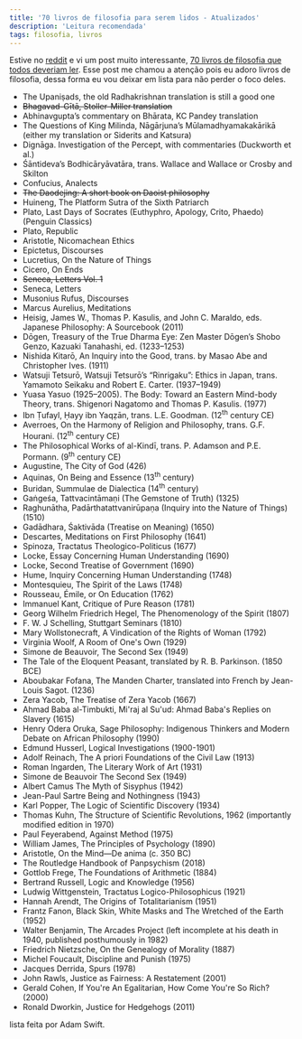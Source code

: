 ```yaml
---
title: '70 livros de filosofia para serem lidos - Atualizados'
description: 'Leitura recomendada'
tags: filosofia, livros
---
```


Estive no [reddit](https://www.reddit.com) e vi um post muito
interessante, [70 livros de filosofia que todos deveriam ler](https://iainews.iai.tv/articles/70-philosophy-books-everyone-should-read-auid-1168).
Esse post me chamou a atenção pois eu adoro livros de filosofia,
dessa forma eu vou deixar em lista para não perder o foco deles.

- The Upaniṣads, the old Radhakrishnan translation is still a good one
- ~~Bhagavad-Gītā, Stoller-Miller translation~~
- Abhinavgupta’s commentary on Bhārata, KC Pandey translation
- The Questions of King Milinda, Nāgārjuna’s Mūlamadhyamakakārikā (either my translation or Siderits and Katsura)
- Dignāga. Investigation of the Percept, with commentaries (Duckworth et al.)
- Śāntideva’s Bodhicāryāvatāra, trans. Wallace and Wallace or Crosby and Skilton
- Confucius, Analects
- ~~The Daodejing: A short book on Daoist philosophy~~
- Huineng, The Platform Sutra of the Sixth Patriarch
- Plato, Last Days of Socrates (Euthyphro, Apology, Crito, Phaedo) (Penguin Classics)
- Plato, Republic
- Aristotle, Nicomachean Ethics
- Epictetus, Discourses
- Lucretius, On the Nature of Things
- Cicero, On Ends
- ~~Seneca, Letters Vol. 1~~
- Seneca, Letters
- Musonius Rufus, Discourses
- Marcus Aurelius, Meditations
- Heisig, James W., Thomas P. Kasulis, and John C. Maraldo, eds. Japanese Philosophy: A Sourcebook (2011)
- Dōgen, Treasury of the True Dharma Eye: Zen Master Dōgen’s Shobo Genzo, Kazuaki Tanahashi, ed. (1233–1253)
- Nishida Kitarō, An Inquiry into the Good, trans. by Masao Abe and Christopher Ives.  (1911)
- Watsuji Tetsurō, Watsuji Tetsurō’s “Rinrigaku”: Ethics in Japan, trans. Yamamoto Seikaku and Robert E. Carter. (1937–1949)
- Yuasa Yasuo (1925–2005). The Body: Toward an Eastern Mind-body Theory, trans. Shigenori Nagatomo and Thomas P. Kasulis. (1977)
- Ibn Ṭufayl, Ḥayy ibn Yaqẓān, trans. L.E. Goodman. (12<sup>th</sup> century CE)
- Averroes, On the Harmony of Religion and Philosophy, trans. G.F. Hourani. (12<sup>th</sup> century CE)
- The Philosophical Works of al-Kindī, trans. P. Adamson and P.E. Pormann. (9<sup>th</sup> century CE)
- Augustine, The City of God (426)
- Aquinas, On Being and Essence (13<sup>th</sup> century)
- Buridan, Summulae de Dialectica (14<sup>th</sup> century)
- Gaṅgeśa, Tattvacintāmaṇi (The Gemstone of Truth) (1325)
- Raghunātha, Padārthatattvanirūpaṇa (Inquiry into the Nature of Things) (1510)
- Gadādhara, Śaktivāda (Treatise on Meaning) (1650)
- Descartes, Meditations on First Philosophy (1641)
- Spinoza, Tractatus Theologico-Politicus (1677)
- Locke, Essay Concerning Human Understanding (1690)
- Locke, Second Treatise of Government (1690)
- Hume, Inquiry Concerning Human Understanding (1748)
- Montesquieu, The Spirit of the Laws (1748)
- Rousseau, Émile, or On Education (1762)
- Immanuel Kant, Critique of Pure Reason (1781)
- Georg Wilhelm Friedrich Hegel, The Phenomenology of the Spirit (1807)
- F. W. J Schelling, Stuttgart Seminars (1810)
- Mary Wollstonecraft, A Vindication of the Rights of Woman (1792) 
- Virginia Woolf, A Room of One's Own (1929)
- Simone de Beauvoir, The Second Sex (1949)
- The Tale of the Eloquent Peasant, translated by R. B. Parkinson. (1850 BCE) 
- Aboubakar Fofana, The Manden Charter, translated into French by Jean-Louis Sagot. (1236)
- Zera Yacob, The Treatise of Zera Yacob (1667)
- Ahmad Baba al-Timbukti, Mi'raj al Su'ud: Ahmad Baba's Replies on Slavery (1615)
- Henry Odera Oruka, Sage Philosophy: Indigenous Thinkers and Modern Debate on African Philosophy (1990)
- Edmund Husserl, Logical Investigations (1900-1901)
- Adolf Reinach, The A priori Foundations of the Civil Law (1913)
- Roman Ingarden, The Literary Work of Art (1931)
- Simone de Beauvoir The Second Sex (1949)
- Albert Camus The Myth of Sisyphus (1942)
- Jean-Paul Sartre Being and Nothingness (1943)
- Karl Popper, The Logic of Scientific Discovery (1934)
- Thomas Kuhn, The Structure of Scientific Revolutions, 1962 (importantly modified edition in 1970)
- Paul Feyerabend, Against Method (1975)
- William James, The Principles of Psychology (1890)
- Aristotle, On the Mind—De anima (c. 350 BC)
- The Routledge Handbook of Panpsychism (2018)
- Gottlob Frege, The Foundations of Arithmetic (1884)
- Bertrand Russell, Logic and Knowledge (1956)
- Ludwig Wittgenstein, Tractatus Logico-Philosophicus (1921)
- Hannah Arendt, The Origins of Totalitarianism (1951)
- Frantz Fanon, Black Skin, White Masks and The Wretched of the Earth (1952)
- Walter Benjamin, The Arcades Project (left incomplete at his death in 1940, published posthumously in 1982)
- Friedrich Nietzsche, On the Genealogy of Morality (1887)
- Michel Foucault, Discipline and Punish (1975)
- Jacques Derrida, Spurs (1978)
- John Rawls, Justice as Fairness: A Restatement (2001)
- Gerald Cohen, If You're An Egalitarian, How Come You're So Rich? (2000)
- Ronald Dworkin, Justice for Hedgehogs (2011)

lista feita por Adam Swift.
